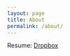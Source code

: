 ```yaml
---
layout: page
title: About
permalink: /about/
---
```


Resume: <a href="https://www.dropbox.com/s/oj3l4b1ys4ku5hy/Bartley_Technical_Resume.pdf?dl=0">Dropbox</a>

